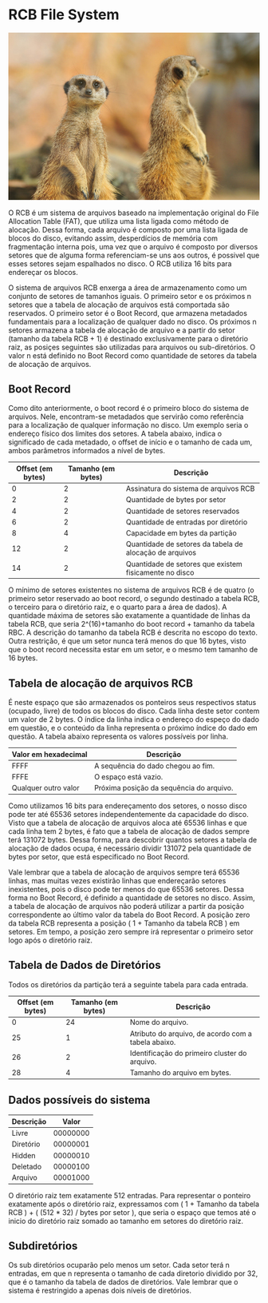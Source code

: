 # RCB File System

![Meerkats - by Stéphane Ente](meerkats.jpg "Meerkats - by Stéphane Enten")

O RCB é um sistema de arquivos baseado na implementação original do File Allocation Table (FAT), que utiliza uma lista ligada como método de alocação. Dessa forma, cada arquivo é composto por uma lista ligada de blocos do disco, evitando assim, desperdícios de memória com fragmentação interna pois, uma vez que o arquivo é composto por diversos setores que de alguma forma referenciam-se uns aos outros, é possivel que esses setores sejam espalhados no disco. O RCB utiliza 16 bits para endereçar os blocos.

O sistema de arquivos RCB enxerga a área de armazenamento como um conjunto de setores de tamanhos iguais. O primeiro setor e os próximos n setores que a tabela de alocação de arquivos está comportada são reservados. O primeiro setor é o Boot Record, que armazena metadados fundamentais para a localização de qualquer dado no disco. Os próximos n setores armazena a tabela de alocação de arquivo e a partir do setor (tamanho da tabela RCB + 1) é destinado exclusivamente para o diretório raiz, as posiçes seguintes são utilizadas para arquivos ou sub-diretórios. O valor n está definido no Boot Record como quantidade de setores da tabela de alocação de arquivos.

## Boot Record

Como dito anteriormente, o boot record é o primeiro bloco do sistema de arquivos. Nele, encontram-se metadados que servirão como referência para a localização de qualquer informação no disco. Um exemplo seria o endereço físico dos limites dos setores.
A tabela abaixo, indica o significado de cada metadado, o offset de início e o tamanho de cada um, ambos parâmetros informados a nível de bytes.

| Offset (em bytes) | Tamanho (em bytes) | Descrição |
| - | - | - |
| 0 | 2 | Assinatura do sistema de arquivos RCB |
| 2 | 2 | Quantidade de bytes por setor |
| 4 | 2 | Quantidade de setores reservados|
| 6 | 2 | Quantidade de entradas por diretório |
| 8 | 4 | Capacidade em bytes da partição |
| 12 | 2 | Quantidade de setores da tabela de alocação de arquivos |
| 14 | 2 | Quantidade de setores que existem fisicamente no disco |

O mínimo de setores existentes no sistema de arquivos RCB é de quatro (o primeiro setor reservado ao boot record, o segundo destinado a tabela RCB, o terceiro para o diretório raiz, e o quarto para a área de dados). A quantidade máxima de setores são exatamente a quantidade de linhas da tabela RCB, que seria 2^(16)+tamanho do boot record + tamanho da tabela RBC. A descrição do tamanho da tabela RCB é descrita no escopo do texto. Outra restrição, é que um setor nunca terá menos do que 16 bytes, visto que o boot record necessita estar em um setor, e o mesmo tem tamanho de 16 bytes.

## Tabela de alocação de arquivos RCB

É neste espaço que são armazenados os ponteiros seus respectivos status (ocupado, livre) de todos os blocos do disco. Cada linha deste setor contem um valor de 2 bytes. O índice da linha indica o endereço do espeço do dado em questão, e o conteúdo da linha representa o próximo índice do dado em questão. A tabela abaixo representa os valores possíveis por linha. 

| Valor em hexadecimal | Descrição |
| - | - |
| FFFF | A sequência do dado chegou ao fim. |
| FFFE | O espaço está vazio. |
| Qualquer outro valor | Próxima posição da sequência do arquivo. |

Como utilizamos 16 bits para endereçamento dos setores, o nosso disco pode ter até 65536 setores independentemente da capacidade do disco. Visto que a tabela de alocação de arquivos aloca até 65536 linhas e que cada linha tem 2 bytes, é fato que a tabela de alocação de dados sempre terá 131072 bytes. Dessa forma, para descobrir quantos setores a tabela de alocação de dados ocupa, é necessário dividir 131072 pela quantidade de bytes por setor, que está especificado no Boot Record.

Vale lembrar que a tabela de alocação de arquivos sempre terá 65536 linhas, mas muitas vezes existirão linhas que endereçarão setores inexistentes, pois o disco pode ter menos do que 65536 setores. Dessa forma no Boot Record, é definido a quantidade de setores no disco. Assim, a tabela de alocação de arquivos não poderá utilizar a partir da posição correspondente ao último valor da tabela do Boot Record. 
A posição zero da tabela RCB representa a posição ( 1 + Tamanho da tabela RCB ) em setores. Em tempo, a posição zero sempre irá representar o primeiro setor logo após o diretório raiz.

## Tabela de Dados de Diretórios

Todos os diretórios da partição terá a seguinte tabela para cada entrada.

| Offset (em bytes) | Tamanho (em bytes) | Descrição |
| - | - | - |
| 0 | 24 | Nome do arquivo. |
| 25 | 1 | Atributo do arquivo, de acordo com a tabela abaixo. |
| 26 | 2 | Identificação do primeiro cluster do arquivo. |
| 28 | 4 | Tamanho do arquivo em bytes. |

## Dados possíveis do sistema
| Descrição | Valor|
|-|-|
|Livre | 00000000 |
|Diretório| 00000001 |
|Hidden| 00000010 |
|Deletado| 00000100 |
|Arquivo| 00001000 |


O diretório raiz tem exatamente 512 entradas. Para representar o ponteiro exatamente após o diretório raiz, expressamos com ( 1 + Tamanho da tabela RCB ) + ( (512 * 32) / bytes por setor ), que seria o espaço que temos até o inicio do diretório raiz somado ao tamanho em setores do diretório raiz.


## Subdiretórios

Os sub diretórios ocuparão pelo menos um setor. Cada setor terá n entradas, em que n representa o tamanho de cada diretorio dividido por 32, que é o tamanho da tabela de dados de diretórios. Vale lembrar que o sistema é restringido a apenas dois níveis de diretórios.
